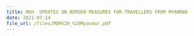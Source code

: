 ```yaml
---
title: MOH  UPDATES ON BORDER MEASURES FOR TRAVELLERS FROM MYANMAR
date: 2021-07-14
file_url: /files/MOH%20_%20Myanmar.pdf
---
```


